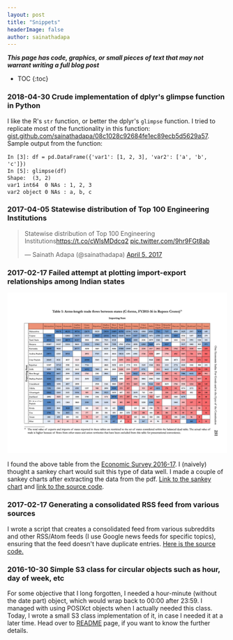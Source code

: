 ```yaml
---
layout: post
title: "Snippets"
headerImage: false
author: sainathadapa
---
```


**_This page has code, graphics, or small pieces of text that may not warrant writing a full blog post_**

<div class="breaker"></div>

* TOC
{:toc}

<div class="breaker"></div>

### 2018-04-30 Crude implementation of dplyr's glimpse function in Python
I like the R's `str` function, or better the dplyr's `glimpse` function. I tried to replicate most of the functionality in this function: [gist.github.com/sainathadapa/08c1028c92684fe1ec89ecb5d5629a57](https://gist.github.com/sainathadapa/08c1028c92684fe1ec89ecb5d5629a57). Sample output from the function:
```
In [3]: df = pd.DataFrame({'var1': [1, 2, 3], 'var2': ['a', 'b', 'c']})
In [5]: glimpse(df)
Shape:  (3, 2)
var1 int64  0 NAs : 1, 2, 3
var2 object 0 NAs : a, b, c
```

### 2017-04-05 Statewise distribution of Top 100 Engineering Institutions

<blockquote class="twitter-tweet" data-lang="en"><p lang="en" dir="ltr">Statewise distribution of Top 100 Engineering Institutions<a href="https://t.co/cWlsMDdcq2">https://t.co/cWlsMDdcq2</a> <a href="https://t.co/9hr9FGt8ab">pic.twitter.com/9hr9FGt8ab</a></p>&mdash; Sainath Adapa (@sainathadapa) <a href="https://twitter.com/sainathadapa/status/849608950601461760">April 5, 2017</a></blockquote>
<script async src="//platform.twitter.com/widgets.js" charset="utf-8"></script>

<div class="breaker"></div>

### 2017-02-17 Failed attempt at plotting import-export relationships among Indian states

<a href="/images/import-export.jpg" target="_blank"><img src="/images/import-export.jpg" alt="import-export"></a>

I found the above table from the [Economic Survey 2016-17](http://indiabudget.nic.in/es2016-17/echapter.pdf). I (naively) thought a sankey chart would suit this type of data well. I made a couple of sankey charts after extracting the data from the pdf. [Link to the sankey chart](/import-export-states-sankey) and [link to the source code](https://gist.github.com/sainathadapa/ff621ec86f464538119200b30eedba36).

<div class="breaker"></div>

### 2017-02-17 Generating a consolidated RSS feed from various sources
I wrote a script that creates a consolidated feed from various subreddits and other RSS/Atom feeds (I use Google news feeds for specific topics), ensuring that the feed doesn't have duplicate entries. [Here is the source code.](https://github.com/sainathadapa/generate-rss-feed)

<div class="breaker"></div>

### 2016-10-30 Simple S3 class for circular objects such as hour, day of week, etc
For some objective that I long forgotten, I needed a hour-minute (without the date part) object, which would wrap back to 00:00 after 23:59. I managed with using POSIXct objects when I actually needed this class. Today, I wrote a small S3 class implementation of it, in case I needed it at a later time. Head over to [README](https://github.com/sainathadapa/circularObjs) page, if you want to know the further details.


